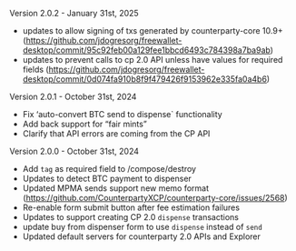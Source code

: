 Version 2.0.2 - January 31st, 2025
- updates to allow signing of txs generated by counterparty-core 10.9+ (https://github.com/jdogresorg/freewallet-desktop/commit/95c92feb00a129fee1bbcd6493c784398a7ba9ab)
- updates to prevent calls to cp 2.0 API unless have values for required fields (https://github.com/jdogresorg/freewallet-desktop/commit/0d074fa910b8f9f479426f9153962e335fa0a4b6)

Version 2.0.1 - October 31st, 2024
- Fix ‘auto-convert BTC send to dispense` functionality
- Add back support for “fair mints”
- Clarify that API errors are coming from the CP API

Version 2.0.0 - October 31st, 2024
- Add `tag` as required field to /compose/destroy
- Updates to detect BTC payment to dispenser
- Updated MPMA sends support new memo format (https://github.com/CounterpartyXCP/counterparty-core/issues/2568)
- Re-enable form submit button after fee estimation failures
- Updates to support creating CP 2.0 `dispense` transactions
- update buy from dispenser form to use `dispense` instead of `send`
- Updated default servers for counterparty 2.0 APIs and Explorer